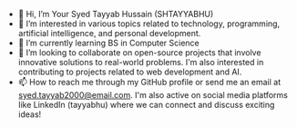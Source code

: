 - 👋 Hi, I’m Your Syed Tayyab Hussain (SHTAYYABHU)
- 👀 I’m interested in various topics related to technology, programming, artificial intelligence, and personal development.
- 🌱 I’m currently learning BS in Computer Science
- 💞️ I’m looking to collaborate on open-source projects that involve innovative solutions to real-world problems. I'm also interested in contributing to projects related to web development and AI.
- 📫 How to reach me through my GitHub profile or send me an email at syed.tayyab2000@email.com. I'm also active on social media platforms like LinkedIn (tayyabhu) where we can connect and discuss exciting ideas!

<!---
SHTAYYABHU/SHTAYYABHU is a ✨ special ✨ repository because its `README.md` (this file) appears on your GitHub profile.
You can click the Preview link to take a look at your changes.
--->
